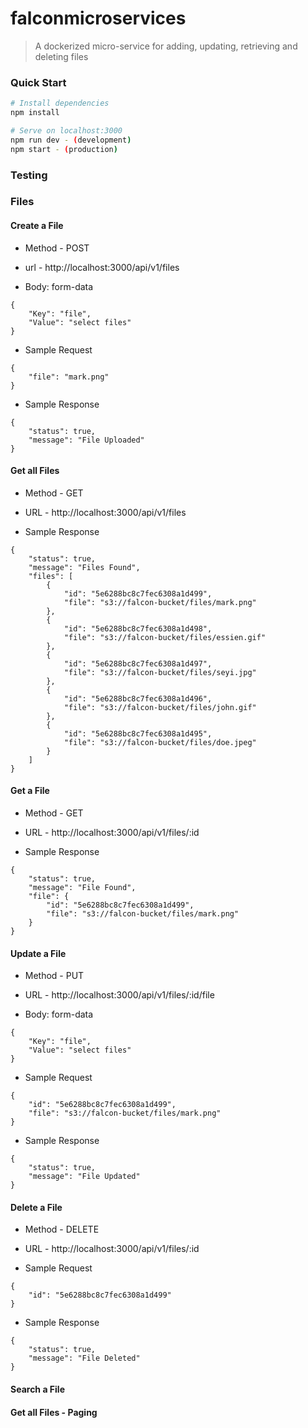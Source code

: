 # falconmicroservices

> A dockerized micro-service for adding, updating, retrieving and deleting files

### Quick Start

```bash
# Install dependencies
npm install

# Serve on localhost:3000
npm run dev - (development)
npm start - (production)
```

### Testing

### Files

#### Create a File

* Method - POST

* url - http://localhost:3000/api/v1/files

* Body: form-data

```
{
    "Key": "file",
    "Value": "select files"
}
```

* Sample Request

```
{
    "file": "mark.png"
}
```

* Sample Response

```
{
    "status": true,
    "message": "File Uploaded"
}
```

#### Get all Files

* Method - GET

* URL - http://localhost:3000/api/v1/files

* Sample Response

```
{
    "status": true,
    "message": "Files Found",
    "files": [
        {
            "id": "5e6288bc8c7fec6308a1d499",
            "file": "s3://falcon-bucket/files/mark.png"
        },
        {
            "id": "5e6288bc8c7fec6308a1d498",
            "file": "s3://falcon-bucket/files/essien.gif"
        },
        {
            "id": "5e6288bc8c7fec6308a1d497",
            "file": "s3://falcon-bucket/files/seyi.jpg"
        },
        {
            "id": "5e6288bc8c7fec6308a1d496",
            "file": "s3://falcon-bucket/files/john.gif"
        },
        {
            "id": "5e6288bc8c7fec6308a1d495",
            "file": "s3://falcon-bucket/files/doe.jpeg"
        }
    ]
}
```

#### Get a File

* Method - GET

* URL - http://localhost:3000/api/v1/files/:id

* Sample Response

```
{
    "status": true,
    "message": "File Found",
    "file": {
        "id": "5e6288bc8c7fec6308a1d499",
        "file": "s3://falcon-bucket/files/mark.png"
    }
}
```

#### Update a File

* Method - PUT

* URL - http://localhost:3000/api/v1/files/:id/file

* Body: form-data

```
{
    "Key": "file",
    "Value": "select files"
}
```

* Sample Request

```
{
    "id": "5e6288bc8c7fec6308a1d499",
    "file": "s3://falcon-bucket/files/mark.png"
}
```

* Sample Response

```
{
    "status": true,
    "message": "File Updated"
}
```

#### Delete a File

* Method - DELETE

* URL - http://localhost:3000/api/v1/files/:id

* Sample Request

```
{
    "id": "5e6288bc8c7fec6308a1d499"
}
```

* Sample Response

```
{
    "status": true,
    "message": "File Deleted"
}
```

#### Search a File

#### Get all Files - Paging